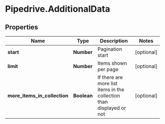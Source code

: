 # Pipedrive.AdditionalData

## Properties

Name | Type | Description | Notes
------------ | ------------- | ------------- | -------------
**start** | **Number** | Pagination start | [optional] 
**limit** | **Number** | Items shown per page | [optional] 
**more_items_in_collection** | **Boolean** | If there are more list items in the collection than displayed or not | [optional] 



